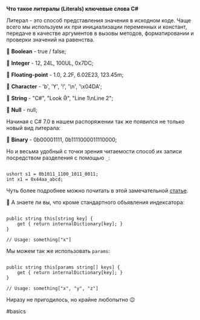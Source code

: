 **Что такое литералы (Literals) ключевые слова C#**

Литерал - это способ представления значения в исходном коде. Чаще всего мы используем их при инициализации переменных и констант, передаче в качестве аргументов в вызовы методов, форматировании и проверки значений на равенства.

🔸 **Boolean** - true / false;

🔸 **Integer** - 12, 24L, 100UL, 0x7DC;

🔸 **Floating-point** - 1.0, 2.2F, 6.02E23, 123.45m;

🔸 **Character** - 'b', 'Y', '!', '\n', '\x04DA';

🔸 **String** - "C#", "Look Ӛ", "Line 1\nLine 2";

🔸 **Null** - null;

Начиная с C# 7.0 в нашем распоряжении так же появился не только новый вид литерала:

🔸 **Binary** - 0b00001111, 0b1111000011110000;

Но и весьма удобный с точки зрения читаемости способ их записи посредством разделения с помощью `_`:

```

ushort s1 = 0b1011_1100_1011_0011;
int x1 = 0x44aa_abcd;
```

Чуть более подробнее можно почитать в этой замечательной [статье](https://csharp.christiannagel.com/2016/10/06/literals/).

💬 А знаете ли вы, что кроме стандартного объявления индексатора: 

```

public string this[string key] {
    get { return internalDictionary[key]; }
}

// Usage: something["x"]
```

Мы можем так же использовать `params`:

```

public string this[params string[] keys] {
    get { return internalDictionary[key]; }
}

// Usage: something["x", "y", "z"]
```

Ниразу не пригодилось, но крайне любопытно 😉

#basics